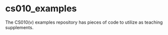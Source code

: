 cs010_examples
==============

The CS010(v) examples repository has pieces of code to utilize as teaching supplements.
